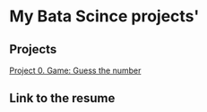 # My Вata Scince projects'
## Projects

[Project 0. Game: Guess the number](https://github.com/pikiby/pikiby_data_scince_learning/blob/main/project_0)

## Link to the resume